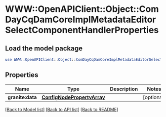 # WWW::OpenAPIClient::Object::ComDayCqDamCoreImplMetadataEditorSelectComponentHandlerProperties

## Load the model package
```perl
use WWW::OpenAPIClient::Object::ComDayCqDamCoreImplMetadataEditorSelectComponentHandlerProperties;
```

## Properties
Name | Type | Description | Notes
------------ | ------------- | ------------- | -------------
**granite:data** | [**ConfigNodePropertyArray**](ConfigNodePropertyArray.md) |  | [optional] 

[[Back to Model list]](../README.md#documentation-for-models) [[Back to API list]](../README.md#documentation-for-api-endpoints) [[Back to README]](../README.md)


